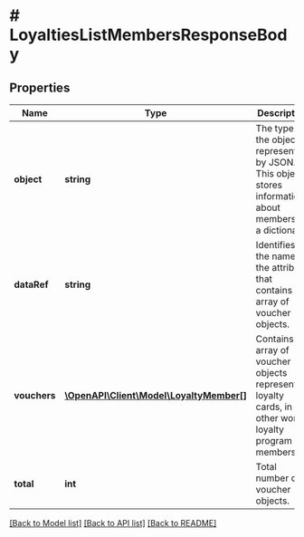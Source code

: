 # # LoyaltiesListMembersResponseBody

## Properties

Name | Type | Description | Notes
------------ | ------------- | ------------- | -------------
**object** | **string** | The type of the object represented by JSON. This object stores information about members in a dictionary. | [optional] [default to 'list']
**dataRef** | **string** | Identifies the name of the attribute that contains the array of voucher objects. | [optional] [default to 'vouchers']
**vouchers** | [**\OpenAPI\Client\Model\LoyaltyMember[]**](LoyaltyMember.md) | Contains array of voucher objects representing loyalty cards, in other words, loyalty program members. | [optional]
**total** | **int** | Total number of voucher objects. | [optional]

[[Back to Model list]](../../README.md#models) [[Back to API list]](../../README.md#endpoints) [[Back to README]](../../README.md)
